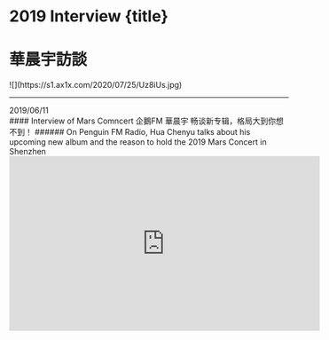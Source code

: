 # 2019 Interview {title}
# 華晨宇訪談
<div class="background" markdown="1">
![](https://s1.ax1x.com/2020/07/25/Uz8iUs.jpg)
</div>

-------------------------------
</div>
<div class="divider">2019/06/11</div>
#### Interview of Mars Comncert 企鵝FM 華晨宇 畅谈新专辑，格局大到你想不到！
###### On Penguin FM Radio, Hua Chenyu talks about his upcoming new album and the reason to hold the 2019 Mars Concert in Shenzhen 

<iframe src="https://www.facebook.com/plugins/video.php?href=https%3A%2F%2Fwww.facebook.com%2FHuamazing%2Fvideos%2F309069586709126%2F&show_text=0&width=560" width="560" height="315" style="border:none;overflow:hidden" scrolling="no" frameborder="0" allowTransparency="true" allowFullScreen="true"></iframe>
